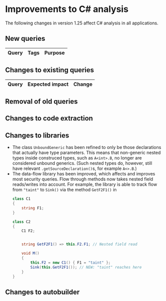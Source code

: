 # Improvements to C# analysis

The following changes in version 1.25 affect C# analysis in all applications.

## New queries

| **Query**                   | **Tags**  | **Purpose**                                                        |
|-----------------------------|-----------|--------------------------------------------------------------------|


## Changes to existing queries

| **Query**                    | **Expected impact**    | **Change**                        |
|------------------------------|------------------------|-----------------------------------|


## Removal of old queries

## Changes to code extraction

## Changes to libraries

* The class `UnboundGeneric` has been refined to only be those declarations that actually
  have type parameters. This means that non-generic nested types inside construced types,
  such as `A<int>.B`, no longer are considered unbound generics. (Such nested types do,
  however, still have relevant `.getSourceDeclaration()`s, for example `A<>.B`.)
* The data-flow library has been improved, which affects and improves most security queries. Flow
  through methods now takes nested field reads/writes into account. For example, the library is
  able to track flow from `"taint"` to `Sink()` via the method `GetF2F1()` in
  ```csharp
  class C1
  {
      string F1;
  }

  class C2
  {
      C1 F2;
  

      string GetF2F1() => this.F2.F1; // Nested field read

      void M()
      {
          this.F2 = new C1() { F1 = "taint" };
          Sink(this.GetF2F1()); // NEW: "taint" reaches here
      }
  }
  ```

## Changes to autobuilder
